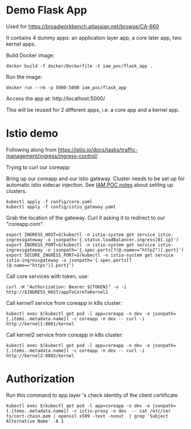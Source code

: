 # Demo Flask App

Used for https://broadworkbench.atlassian.net/browse/CA-660 

It contains 4 dummy apps: an application layer app, a core later app, two kernel apps.

Build Docker image:

    docker build -f docker/Dockerfile -t iam_poc/flask_app .

Run the image:

    docker run --rm -p 5000:5000 iam_poc/flask_app

Access the app at: http://localhost:5000/

This will be reused for 2 different apps, i.e. a core app and a kernel app.

# Istio demo

Following along from https://istio.io/docs/tasks/traffic-management/ingress/ingress-control/

Trying to curl our coreapp:

Bring up our coreapp and our istio gateway. Cluster needs to be set up for automatic istio sidecar injection.
See [IAM POC notes](https://docs.google.com/document/d/1Ej51ummRutBXX65ZFnCUn2IBcvMeSgnZEC-V3RzQIFA/) about setitng up clusters.

```
kubectl apply -f config/core.yaml
kubectl apply -f config/istio_gateway.yaml
```

Grab the location of the gateway. Curl it asking it to redirect to our "coreapp.com".

```
export INGRESS_HOST=$(kubectl -n istio-system get service istio-ingressgateway -o jsonpath='{.status.loadBalancer.ingress[0].ip}')
export INGRESS_PORT=$(kubectl -n istio-system get service istio-ingressgateway -o jsonpath='{.spec.ports[?(@.name=="http2")].port}')
export SECURE_INGRESS_PORT=$(kubectl -n istio-system get service istio-ingressgateway -o jsonpath='{.spec.ports[?(@.name=="https")].port}')
```

Call core services with token, use:

```
curl -H "Authorization: Bearer ${TOKEN}" -v -i http://$INGRESS_HOST/appToCoreToKernel1
```

Call kernel1 service from coreapp in k8s cluster:

```
kubectl exec $(kubectl get pod -l app=coreapp -n dev -o jsonpath={.items..metadata.name}) -c coreapp -n dev -- curl -i http://kernel1:8001/kernel
```


Call kernel2 service from coreapp in k8s cluster:

```
kubectl exec $(kubectl get pod -l app=coreapp -n dev -o jsonpath={.items..metadata.name}) -c coreapp -n dev -- curl -i http://kernel2:8002/kernel
```

# Authorization
Run this command to app layer 's check identity of the client certificate
```
kubectl exec $(kubectl get pod -l app=coreapp -n dev -o jsonpath={.items..metadata.name}) -c istio-proxy -n dev  -- cat /etc/cer
ts/cert-chain.pem | openssl x509 -text -noout  | grep 'Subject Alternative Name' -A 1
```
